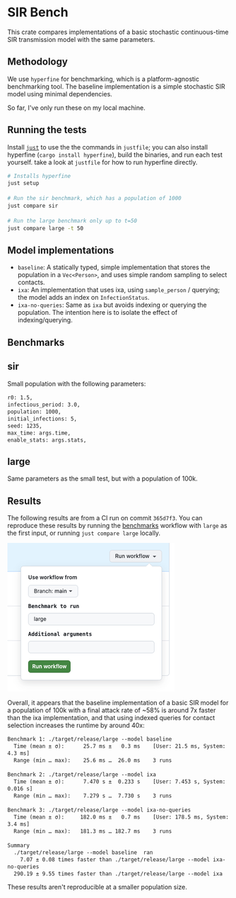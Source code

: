 # SIR Bench

This crate compares implementations of a basic stochastic continuous-time SIR transmission model
with the same parameters.

## Methodology

We use `hyperfine` for benchmarking, which is a platform-agnostic benchmarking
tool. The baseline implementation is a simple stochastic SIR model using minimal
dependencies.

So far, I've only run these on my local machine.

## Running the tests

Install [`just`](https://just.systems/man/en/packages.html) to use the the commands
in `justfile`; you can also install hyperfine (`cargo install hyperfine`), build
the binaries, and run each test yourself. take a look at `justfile` for how to
run hyperfine directly.

```sh
# Installs hyperfine
just setup

# Run the sir benchmark, which has a population of 1000
just compare sir

# Run the large benchmark only up to t=50
just compare large -t 50

```

## Model implementations

* `baseline`: A statically typed, simple implementation that stores the population
  in a `Vec<Person>`, and uses simple random sampling to select contacts.
* `ixa`: An implementation that uses ixa, using `sample_person` / querying; the model adds an index on `InfectionStatus`.
* `ixa-no-queries`: Same as `ixa` but avoids indexing or querying the population. The intention here is to isolate the effect of indexing/querying.

## Benchmarks

## sir

Small population with the following parameters:

```
r0: 1.5,
infectious_period: 3.0,
population: 1000,
initial_infections: 5,
seed: 1235,
max_time: args.time,
enable_stats: args.stats,
```

## large

Same parameters as the small test, but with a population of 100k.

## Results

The following results are from a CI run on  commit `365d7f3`. You can reproduce these results by running the [benchmarks](https://github.com/k88hudson-cfa/sir-bench/actions/workflows/benchmarks.yml) workflow with `large` as the first input, or running `just compare large` locally.

![Dispatch workflow UI with 'large' input](image.png)

Overall, it appears that the baseline implementation of a basic SIR model for a population of 100k with
a final attack rate of ~58% is around 7x faster than the ixa implementation, and
that using indexed queries for contact selection increases
the runtime by around 40x:

```
Benchmark 1: ./target/release/large --model baseline
  Time (mean ± σ):      25.7 ms ±   0.3 ms    [User: 21.5 ms, System: 4.3 ms]
  Range (min … max):    25.6 ms …  26.0 ms    3 runs

Benchmark 2: ./target/release/large --model ixa
  Time (mean ± σ):      7.470 s ±  0.233 s    [User: 7.453 s, System: 0.016 s]
  Range (min … max):    7.279 s …  7.730 s    3 runs

Benchmark 3: ./target/release/large --model ixa-no-queries
  Time (mean ± σ):     182.0 ms ±   0.7 ms    [User: 178.5 ms, System: 3.4 ms]
  Range (min … max):   181.3 ms … 182.7 ms    3 runs

Summary
  ./target/release/large --model baseline  ran
    7.07 ± 0.08 times faster than ./target/release/large --model ixa-no-queries
  290.19 ± 9.55 times faster than ./target/release/large --model ixa
```

These results aren't reproducible at a smaller population size.
